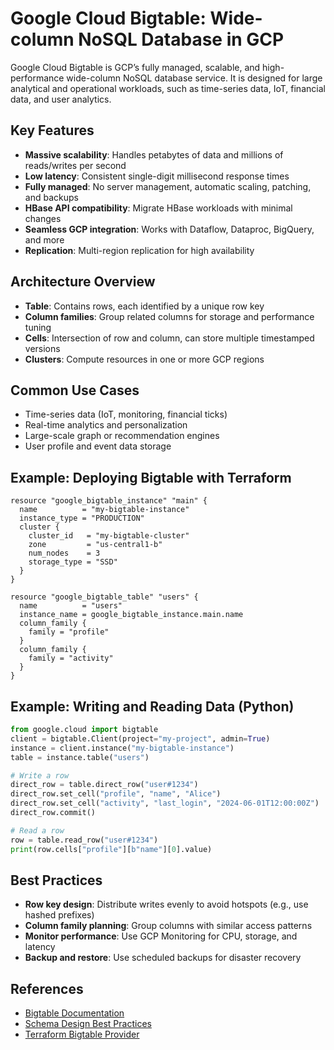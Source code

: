 # Google Cloud Bigtable: Wide-column NoSQL Database in GCP

Google Cloud Bigtable is GCP’s fully managed, scalable, and high-performance wide-column NoSQL database service. It is designed for large analytical and operational workloads, such as time-series data, IoT, financial data, and user analytics.

## Key Features

- **Massive scalability**: Handles petabytes of data and millions of reads/writes per second
- **Low latency**: Consistent single-digit millisecond response times
- **Fully managed**: No server management, automatic scaling, patching, and backups
- **HBase API compatibility**: Migrate HBase workloads with minimal changes
- **Seamless GCP integration**: Works with Dataflow, Dataproc, BigQuery, and more
- **Replication**: Multi-region replication for high availability

## Architecture Overview

- **Table**: Contains rows, each identified by a unique row key
- **Column families**: Group related columns for storage and performance tuning
- **Cells**: Intersection of row and column, can store multiple timestamped versions
- **Clusters**: Compute resources in one or more GCP regions

## Common Use Cases

- Time-series data (IoT, monitoring, financial ticks)
- Real-time analytics and personalization
- Large-scale graph or recommendation engines
- User profile and event data storage

## Example: Deploying Bigtable with Terraform

```hcl
resource "google_bigtable_instance" "main" {
  name          = "my-bigtable-instance"
  instance_type = "PRODUCTION"
  cluster {
    cluster_id   = "my-bigtable-cluster"
    zone         = "us-central1-b"
    num_nodes    = 3
    storage_type = "SSD"
  }
}

resource "google_bigtable_table" "users" {
  name          = "users"
  instance_name = google_bigtable_instance.main.name
  column_family {
    family = "profile"
  }
  column_family {
    family = "activity"
  }
}
```

## Example: Writing and Reading Data (Python)

```python
from google.cloud import bigtable
client = bigtable.Client(project="my-project", admin=True)
instance = client.instance("my-bigtable-instance")
table = instance.table("users")

# Write a row
direct_row = table.direct_row("user#1234")
direct_row.set_cell("profile", "name", "Alice")
direct_row.set_cell("activity", "last_login", "2024-06-01T12:00:00Z")
direct_row.commit()

# Read a row
row = table.read_row("user#1234")
print(row.cells["profile"][b"name"][0].value)
```

## Best Practices

- **Row key design**: Distribute writes evenly to avoid hotspots (e.g., use hashed prefixes)
- **Column family planning**: Group columns with similar access patterns
- **Monitor performance**: Use GCP Monitoring for CPU, storage, and latency
- **Backup and restore**: Use scheduled backups for disaster recovery

## References

- [Bigtable Documentation](https://cloud.google.com/bigtable/docs)
- [Schema Design Best Practices](https://cloud.google.com/bigtable/docs/schema-design)
- [Terraform Bigtable Provider](https://registry.terraform.io/providers/hashicorp/google/latest/docs/resources/bigtable_instance)
